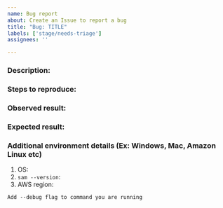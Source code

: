 ```yaml
---
name: Bug report
about: Create an Issue to report a bug
title: "Bug: TITLE"
labels: ['stage/needs-triage']
assignees: ''

---
```


<!-- Make sure we don't have an existing Issue that reports the bug you are seeing (both open and closed). 
If you do find an existing Issue, re-open or add a comment to that Issue instead of creating a new one. -->

### Description:
<!-- Briefly describe the bug you are facing.-->



### Steps to reproduce:
<!-- Provide detailed steps to replicate the bug, including steps from third party tools (CDK, etc.) -->



### Observed result:
<!-- Please provide command output with `--debug` flag set. -->



### Expected result:
<!-- Describe what you expected. -->



### Additional environment details (Ex: Windows, Mac, Amazon Linux etc)

1. OS:
2. `sam --version`:
3. AWS region:

`Add --debug flag to command you are running`
